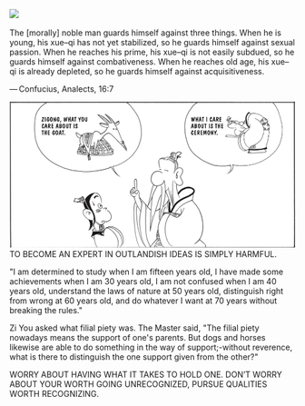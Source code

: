 ![](../../../attachments/2023-03-11-17-34-34-conf-recognizing%20others.png)

The [morally] noble man guards himself against three things. When he is young, his xue–qi has not yet stabilized, so he guards himself against sexual passion. When he reaches his prime, his xue–qi is not easily subdued, so he guards himself against combativeness. When he reaches old age, his xue–qi is already depleted, so he guards himself against acquisitiveness.

— Confucius, Analects, 16:7


![](../../../attachments/2023-03-11-17-35-13.png)
TO BECOME AN EXPERT IN OUTLANDISH IDEAS IS SIMPLY HARMFUL.


"I am determined to study when I am fifteen years old, I have made some achievements when I am 30 years old, I am not confused when I am 40 years old, understand the laws of nature at 50 years old, distinguish right from wrong at 60 years old, and do whatever I want at 70 years without breaking the rules."


Zi You asked what filial piety was. The Master said, "The filial piety nowadays means the support of one's parents. But dogs and horses likewise are able to do something in the way of support;-without reverence, what is there to distinguish the one support given from the other?"

WORRY ABOUT HAVING WHAT IT TAKES TO HOLD ONE. 
DON’T WORRY ABOUT YOUR WORTH GOING UNRECOGNIZED, 
PURSUE QUALITIES WORTH RECOGNIZING.





